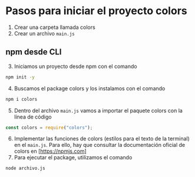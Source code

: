 # Pasos para iniciar el proyecto colors
1. Crear una carpeta llamada colors
2. Crear un archivo `main.js`

## npm desde CLI
3. Iniciamos un proyecto desde npm con el comando
```sh
npm init -y
```
4. Buscamos el package colors y los instalamos con el comando
```sh
npm i colors
```
5. Dentro del archivo `main.js` vamos a importar el paquete colors con la línea de código
```javascript
const colors = require("colors");
```
6. Implementar las funciones de colors (estilos para el texto de la terminal) en el `main.js`. Para ello, hay que consultar la documentación oficial de colors en [https://npmjs.com]
7. Para ejecutar el package, utilizamos el comando
```sh
node archivo.js
```
